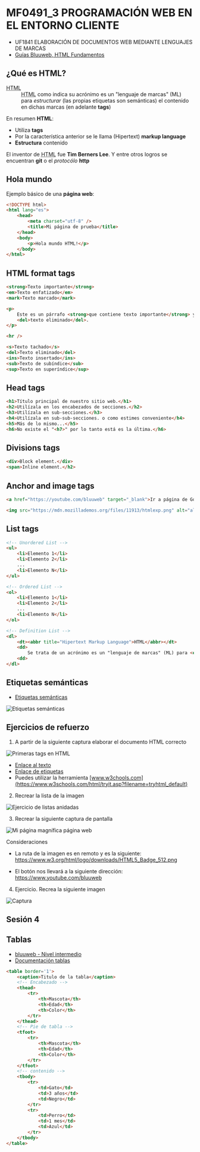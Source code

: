 # MF0491_3 PROGRAMACIÓN WEB EN EL ENTORNO CLIENTE
 
- UF1841 ELABORACIÓN DE DOCUMENTOS WEB MEDIANTE LENGUAJES DE MARCAS
- [Guías Bluuweb, HTML Fundamentos](https://bluuweb.dev/01-html/)

## ¿Qué es HTML?

<dl>
    <dt>
        <abbr title="Hipertext Language Markup">HTML</abbr>
    </dt>
    <dd>
    <abbr title="Hipertext Markup Language">HTML</abbr> como indica su acrónimo es un "lenguaje de marcas" (ML) para <em>estructurar</em> (las propias etiquetas son semánticas) el contenido en dichas marcas (en adelante <strong>tags</strong>) 
    </dd>
</dl>

En resumen __HTML__:
- Utiliza __tags__
- Por la característica anterior se le llama (Hipertext) __markup language__
- __Estructura__ contenido

El inventor de <abbr title="Hipertext Markup Language">HTML</abbr> fue __Tim Berners Lee__. Y entre otros logros se encuentran __git__ o el _protocólo_ __http__

## Hola mundo

Ejemplo básico de una __página web__:

```html
<!DOCTYPE html>
<html lang="es">
    <head>
        <meta charset="utf-8" />
        <title>Mi página de prueba</title>
    </head>
    <body>
        <p>Hola mundo HTML!</p>
    </body>
</html>
```

## HTML format tags

```html
<strong>Texto importante</strong>
<em>Texto enfatizado</em>
<mark>Texto marcado</mark>

<p>
    Este es un párrafo <strong>que contiene texto importante</strong> y además de
    <del>texto eliminado</del>.
</p>

<hr />

<s>Texto tachado</s>
<del>Texto eliminado</del>
<ins>Texto insertado</ins>
<sub>Texto de subíndice</sub>
<sup>Texto en superíndice</sup>
```

## Head tags

```html
<h1>Título principal de nuestro sitio web.</h1>
<h2>Utilízala en los encabezados de secciones.</h2>
<h3>Utilízala en sub-secciones.</h3>
<h4>Utilízala en sub-sub-secciones. o como estimes conveniente</h4>
<h5>Más de lo mismo...</h5>
<h6>No existe el "<h7>" por lo tanto está es la última.</h6>
```

## Divisions tags

```html
<div>Block element.</div>
<span>Inline element.</h2>
```

## Anchor and image tags

```html
<a href="https://youtube.com/bluuweb" target="_blank">Ir a página de Google</a>
```

```html
<img src="https://mdn.mozillademos.org/files/11913/htmlexp.png" alt="alternate text" />
```

## List tags

```html
<!-- Unordered List -->
<ul>
    <li>Elemento 1</li>
    <li>Elemento 2</li>
    ...
    <li>Elemento N</li>
</ul>

<!-- Ordered List -->
<ol>
    <li>Elemento 1</li>
    <li>Elemento 2</li>
    ...
    <li>Elemento N</li>
</ol>

<!-- Definition List -->
<dl>
    <dt><abbr title="Hipertext Markup Language">HTML</abbr></dt>
    <dd>
        Se trata de un acrónimo es un "lenguaje de marcas" (ML) para <em>estructurar</em> (las propias etiquetas son semánticas) el contenido en dichas marcas
    <dd>
</dl>
```

## Etiquetas semánticas
- [Etiquetas semánticas](https://bluuweb.dev/01-html/#etiquetas-semanticas)

![Etiquetas semánticas](/img/estructura-html5.png)

## Ejercicios de refuerzo

1. A partir de la siguiente captura elaborar el documento HTML correcto

![Primeras tags en HTML](/img/screenshot.png)

- [Enlace al texto](./text.txt)
- [Enlace de etiquetas](https://allthetags.com/)
- Puedes utilizar la herramienta [www.w3chools.com](https://www.w3schools.com/html/tryit.asp?filename=tryhtml_default)

2. Recrear la lista de la imagen

![Ejercicio de listas anidadas](/img/listas.png)

3. Recrear la siguiente captura de pantalla

![Mi página magnífica página web](/img/screenshot2.png)

Consideraciones

- La ruta de la imagen es en remoto y es la siguiente:
https://www.w3.org/html/logo/downloads/HTML5_Badge_512.png

- El botón nos llevará a la siguiente dirección:
https://www.youtube.com/bluuweb

4. Ejercicio. Recrea la siguiente imagen

![Captura](/img/screenshot3.png)


## Sesión 4

## Tablas

- [bluuweb - Nivel intermedio](https://bluuweb.dev/01-html/02-html-intermedio.html)
- [Documentación tablas](./assets/mf0491_3-uf1841_4-html.pdf)

```html
<table border='1'>
    <caption>Titulo de la tabla</caption>
    <!-- Encabezado -->
    <thead>
        <tr>
            <th>Mascota</th>
            <th>Edad</th>
            <th>Color</th>
        </tr>
    </thead>
    <!-- Pie de tabla -->
    <tfoot>
        <tr>
            <th>Mascota</th>
            <th>Edad</th>
            <th>Color</th>
        </tr>
    </tfoot>
    <!-- contenido -->
    <tbody>
        <tr>
            <td>Gato</td>
            <td>3 años</td>
            <td>Negro</td>
        </tr>
        <tr>
            <td>Perro</td>
            <td>1 mes</td>
            <td>Azul</td>
        </tr>
    </tbody>
</table>
```